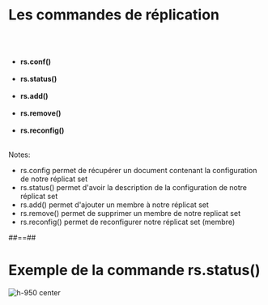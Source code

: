 <!-- .slide -->
# Les commandes de réplication
<br><br>

- <b>rs.conf()</b> <br><br>
- <b>rs.status()</b> <br><br>
- <b>rs.add()</b> <br><br>
- <b>rs.remove()</b> <br><br>
- <b>rs.reconfig()</b> <br><br>

Notes: 
 - rs.config permet de récupérer un document contenant la configuration de notre réplicat set
 - rs.status() permet d'avoir la description de la configuration de notre réplicat set
 - rs.add() permet d'ajouter un membre à notre réplicat set
 - rs.remove() permet de supprimer un membre de notre replicat set
 - rs.reconfig() permet de reconfigurer notre réplicat set (membre)
 
 ##==##
 
 <!-- .slide-->
 # Exemple de la commande rs.status()

 ![h-950 center](assets/images/school/replication/rs-status.png)